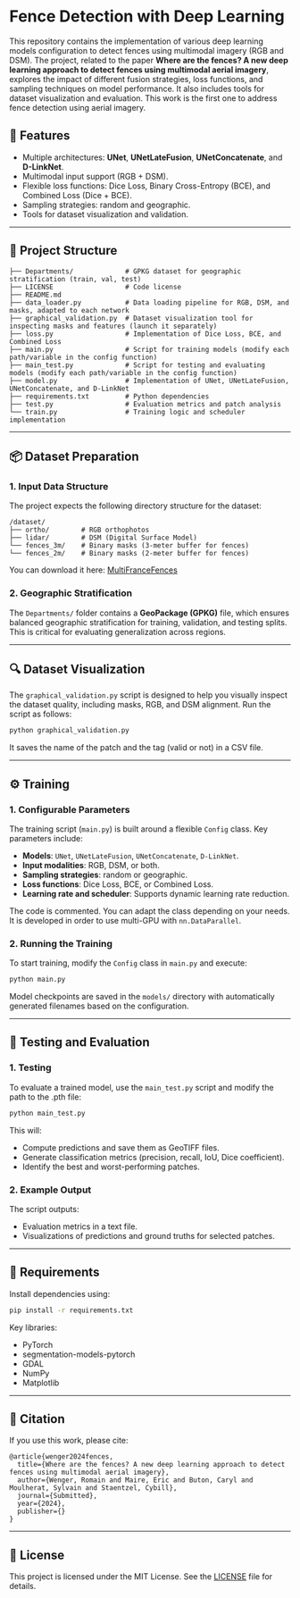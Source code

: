 # Fence Detection with Deep Learning

This repository contains the implementation of various deep learning models configuration to detect fences using multimodal imagery (RGB and DSM). The project, related to the paper **Where are the fences? A new deep learning approach to detect fences using multimodal aerial imagery**, explores the impact of different fusion strategies, loss functions, and sampling techniques on model performance. It also includes tools for dataset visualization and evaluation. This work is the first one to address fence detection using aerial imagery.

## 🚀 Features

- Multiple architectures: **UNet**, **UNetLateFusion**, **UNetConcatenate**, and **D-LinkNet**.
- Multimodal input support (RGB + DSM).
- Flexible loss functions: Dice Loss, Binary Cross-Entropy (BCE), and Combined Loss (Dice + BCE).
- Sampling strategies: random and geographic.
- Tools for dataset visualization and validation.

---

## 📂 Project Structure

```
├── Departments/             # GPKG dataset for geographic stratification (train, val, test)
├── LICENSE                  # Code license
├── README.md                
├── data_loader.py           # Data loading pipeline for RGB, DSM, and masks, adapted to each network
├── graphical_validation.py  # Dataset visualization tool for inspecting masks and features (launch it separately)
├── loss.py                  # Implementation of Dice Loss, BCE, and Combined Loss
├── main.py                  # Script for training models (modify each path/variable in the config function)
├── main_test.py             # Script for testing and evaluating models (modify each path/variable in the config function)
├── model.py                 # Implementation of UNet, UNetLateFusion, UNetConcatenate, and D-LinkNet
├── requirements.txt         # Python dependencies
├── test.py                  # Evaluation metrics and patch analysis
└── train.py                 # Training logic and scheduler implementation
```

---

## 📦 Dataset Preparation

### 1. Input Data Structure
The project expects the following directory structure for the dataset:
```
/dataset/
├── ortho/        # RGB orthophotos
├── lidar/        # DSM (Digital Surface Model)
└── fences_3m/    # Binary masks (3-meter buffer for fences)
└── fences_2m/    # Binary masks (2-meter buffer for fences)
```

You can download it here: [MultiFranceFences](https://zenodo.org/records/13902550)

### 2. Geographic Stratification
The `Departments/` folder contains a **GeoPackage (GPKG)** file, which ensures balanced geographic stratification for training, validation, and testing splits. This is critical for evaluating generalization across regions.

---

## 🔍 Dataset Visualization

The `graphical_validation.py` script is designed to help you visually inspect the dataset quality, including masks, RGB, and DSM alignment. Run the script as follows:

```bash
python graphical_validation.py
```

It saves the name of the patch and the tag (valid or not) in a CSV file.

---

## ⚙️ Training

### 1. Configurable Parameters
The training script (`main.py`) is built around a flexible `Config` class. Key parameters include:
- **Models**: `UNet`, `UNetLateFusion`, `UNetConcatenate`, `D-LinkNet`.
- **Input modalities**: RGB, DSM, or both.
- **Sampling strategies**: random or geographic.
- **Loss functions**: Dice Loss, BCE, or Combined Loss.
- **Learning rate and scheduler**: Supports dynamic learning rate reduction.

The code is commented. You can adapt the class depending on your needs. It is developed in order to use multi-GPU with `nn.DataParallel`.

### 2. Running the Training
To start training, modify the `Config` class in `main.py` and execute:
```bash
python main.py
```

Model checkpoints are saved in the `models/` directory with automatically generated filenames based on the configuration.

---

## 🧪 Testing and Evaluation

### 1. Testing
To evaluate a trained model, use the `main_test.py` script and modify the path to the .pth file:
```bash
python main_test.py
```

This will:
- Compute predictions and save them as GeoTIFF files.
- Generate classification metrics (precision, recall, IoU, Dice coefficient).
- Identify the best and worst-performing patches.

### 2. Example Output
The script outputs:
- Evaluation metrics in a text file.
- Visualizations of predictions and ground truths for selected patches.

---

## 🧰 Requirements

Install dependencies using:
```bash
pip install -r requirements.txt
```

Key libraries:
- PyTorch
- segmentation-models-pytorch
- GDAL
- NumPy
- Matplotlib

---

## 📜 Citation
If you use this work, please cite:

```
@article{wenger2024fences,
  title={Where are the fences? A new deep learning approach to detect fences using multimodal aerial imagery},
  author={Wenger, Romain and Maire, Eric and Buton, Caryl and Moulherat, Sylvain and Staentzel, Cybill},
  journal={Submitted},
  year={2024},
  publisher={}
}
```

---

## 📜 License

This project is licensed under the MIT License. See the [LICENSE](LICENSE) file for details.
